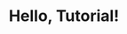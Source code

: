 ---
title: "Hello, Tutorial!"
tutorial:
  id: "com.example.tutorials.my-first-tutorial"
  version: 2.1
output: teachdown::tutorial
runtime: shiny_prerendered
---